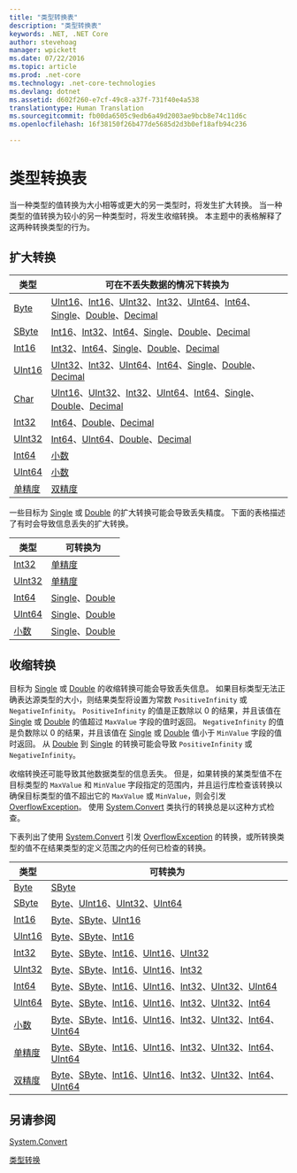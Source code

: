 ```yaml
---
title: "类型转换表"
description: "类型转换表"
keywords: .NET, .NET Core
author: stevehoag
manager: wpickett
ms.date: 07/22/2016
ms.topic: article
ms.prod: .net-core
ms.technology: .net-core-technologies
ms.devlang: dotnet
ms.assetid: d602f260-e7cf-49c8-a37f-731f40e4a538
translationtype: Human Translation
ms.sourcegitcommit: fb00da6505c9edb6a49d2003ae9bcb8e74c11d6c
ms.openlocfilehash: 16f38150f26b477de5685d2d3b0ef18afb94c236

---
```


# <a name="type-conversion-tables"></a>类型转换表

当一种类型的值转换为大小相等或更大的另一类型时，将发生扩大转换。 当一种类型的值转换为较小的另一种类型时，将发生收缩转换。 本主题中的表格解释了这两种转换类型的行为。

## <a name="widening-conversions"></a>扩大转换

类型 | 可在不丢失数据的情况下转换为
---- | -------------------------------------
[Byte](xref:System.Byte) | [UInt16](xref:System.UInt16)、[Int16](xref:System.Int16)、[UInt32](xref:System.UInt32)、[Int32](xref:System.Int32)、[UInt64](xref:System.UInt64)、[Int64](xref:System.Int64)、[Single](xref:System.Single)、[Double](xref:System.Double)、[Decimal](xref:System.Decimal)
[SByte](xref:System.SByte) | [Int16](xref:System.Int16)、[Int32](xref:System.Int32)、[Int64](xref:System.Int64)、[Single](xref:System.Single)、[Double](xref:System.Double)、[Decimal](xref:System.Decimal)
[Int16](xref:System.Int16) | [Int32](xref:System.Int32)、[Int64](xref:System.Int64)、[Single](xref:System.Single)、[Double](xref:System.Double)、[Decimal](xref:System.Decimal)
[UInt16](xref:System.UInt16) | [UInt32](xref:System.UInt32)、[Int32](xref:System.Int32)、[UInt64](xref:System.UInt64)、[Int64](xref:System.Int64)、[Single](xref:System.Single)、[Double](xref:System.Double)、[Decimal](xref:System.Decimal)
[Char](xref:System.Char) | [UInt16](xref:System.UInt16)、[UInt32](xref:System.UInt32)、[Int32](xref:System.Int32)、[UInt64](xref:System.UInt64)、[Int64](xref:System.Int64)、[Single](xref:System.Single)、[Double](xref:System.Double)、[Decimal](xref:System.Decimal)
[Int32](xref:System.Int32) | [Int64](xref:System.Int64)、[Double](xref:System.Double)、[Decimal](xref:System.Decimal)
[UInt32](xref:System.UInt32) | [Int64](xref:System.Int64)、[UInt64](xref:System.UInt64)、[Double](xref:System.Double)、[Decimal](xref:System.Decimal)
[Int64](xref:System.Int64) | [小数](xref:System.Decimal)
[UInt64](xref:System.UInt64) | [小数](xref:System.Decimal)
[单精度](xref:System.Single) | [双精度](xref:System.Double)

一些目标为 [Single](xref:System.Single) 或 [Double](xref:System.Double) 的扩大转换可能会导致丢失精度。 下面的表格描述了有时会导致信息丢失的扩大转换。

类型 | 可转换为
---- | -------------------
[Int32](xref:System.Int32) | [单精度](xref:System.Single)
[UInt32](xref:System.UInt32) | [单精度](xref:System.Single)
[Int64](xref:System.Int64) | [Single](xref:System.Single)、[Double](xref:System.Double)
[UInt64](xref:System.UInt64) | [Single](xref:System.Single)、[Double](xref:System.Double)
[小数](xref:System.Decimal) | [Single](xref:System.Single)、[Double](xref:System.Double)

## <a name="narrowing-conversions"></a>收缩转换

目标为 [Single](xref:System.Single) 或 [Double](xref:System.Double) 的收缩转换可能会导致丢失信息。 如果目标类型无法正确表达源类型的大小，则结果类型将设置为常数 `PositiveInfinity` 或 `NegativeInfinity`。 `PositiveInfinity` 的值是正数除以 0 的结果，并且该值在 [Single](xref:System.Single) 或 [Double](xref:System.Double) 的值超过 `MaxValue` 字段的值时返回。 `NegativeInfinity` 的值是负数除以 0 的结果，并且该值在 [Single](xref:System.Single) 或 [Double](xref:System.Double) 值小于 `MinValue` 字段的值时返回。 从 [Double](xref:System.Double) 到 [Single](xref:System.Single) 的转换可能会导致 `PositiveInfinity` 或 `NegativeInfinity`。

收缩转换还可能导致其他数据类型的信息丢失。 但是，如果转换的某类型值不在目标类型的 `MaxValue` 和 `MinValue` 字段指定的范围内，并且运行库检查该转换以确保目标类型的值不超出它的 `MaxValue` 或 `MinValue`，则会引发 [OverflowException](xref:System.OverflowException)。 使用 [System.Convert](xref:System.Convert) 类执行的转换总是以这种方式检查。

下表列出了使用 [System.Convert](xref:System.Convert) 引发 [OverflowException](xref:System.OverflowException) 的转换，或所转换类型的值不在结果类型的定义范围之内的任何已检查的转换。

类型 | 可转换为
---- | -------------------
[Byte](xref:System.Byte) | [SByte](xref:System.SByte)
[SByte](xref:System.SByte) | [Byte](xref:System.Byte)、[UInt16](xref:System.UInt16)、[UInt32](xref:System.UInt32)、[UInt64](xref:System.UInt64)
[Int16](xref:System.Int16) | [Byte](xref:System.Byte)、[SByte](xref:System.SByte)、[UInt16](xref:System.UInt16)
[UInt16](xref:System.UInt16) | [Byte](xref:System.Byte)、[SByte](xref:System.SByte)、[Int16](xref:System.Int16)
[Int32](xref:System.Int32) | [Byte](xref:System.Byte)、[SByte](xref:System.SByte)、[Int16](xref:System.Int16)、[UInt16](xref:System.UInt16)、[UInt32](xref:System.UInt32)
[UInt32](xref:System.UInt32) | [Byte](xref:System.Byte)、[SByte](xref:System.SByte)、[Int16](xref:System.Int16)、[UInt16](xref:System.UInt16)、[Int32](xref:System.Int32)
[Int64](xref:System.Int64) | [Byte](xref:System.Byte)、[SByte](xref:System.SByte)、[Int16](xref:System.Int16)、[UInt16](xref:System.UInt16)、[Int32](xref:System.Int32)、[UInt32](xref:System.UInt32)、[UInt64](xref:System.UInt64)
[UInt64](xref:System.UInt64) | [Byte](xref:System.Byte)、[SByte](xref:System.SByte)、[Int16](xref:System.Int16)、[UInt16](xref:System.UInt16)、[Int32](xref:System.Int32)、[UInt32](xref:System.UInt32)、[Int64](xref:System.Int64)
[小数](xref:System.Decimal) | [Byte](xref:System.Byte)、[SByte](xref:System.SByte)、[Int16](xref:System.Int16)、[UInt16](xref:System.UInt16)、[Int32](xref:System.Int32)、[UInt32](xref:System.UInt32)、[Int64](xref:System.Int64)、[UInt64](xref:System.UInt64)
[单精度](xref:System.Single) | [Byte](xref:System.Byte)、[SByte](xref:System.SByte)、[Int16](xref:System.Int16)、[UInt16](xref:System.UInt16)、[Int32](xref:System.Int32)、[UInt32](xref:System.UInt32)、[Int64](xref:System.Int64)、[UInt64](xref:System.UInt64)
[双精度](xref:System.Double) | [Byte](xref:System.Byte)、[SByte](xref:System.SByte)、[Int16](xref:System.Int16)、[UInt16](xref:System.UInt16)、[Int32](xref:System.Int32)、[UInt32](xref:System.UInt32)、[Int64](xref:System.Int64)、[UInt64](xref:System.UInt64)

## <a name="see-also"></a>另请参阅

[System.Convert](xref:System.Convert)

[类型转换](type-conversion.md)




<!--HONumber=Nov16_HO3-->


